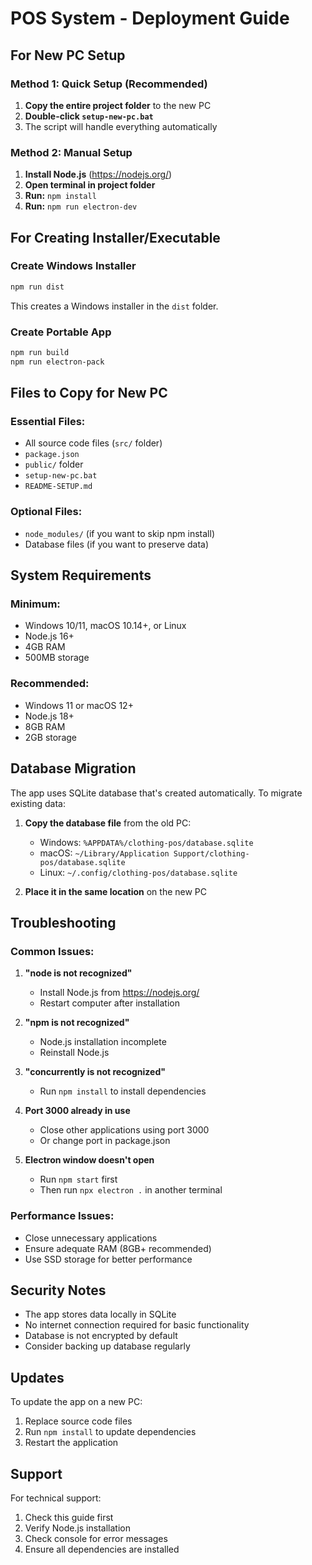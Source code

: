 # POS System - Deployment Guide

## For New PC Setup

### Method 1: Quick Setup (Recommended)
1. **Copy the entire project folder** to the new PC
2. **Double-click `setup-new-pc.bat`**
3. The script will handle everything automatically

### Method 2: Manual Setup
1. **Install Node.js** (https://nodejs.org/)
2. **Open terminal in project folder**
3. **Run:** `npm install`
4. **Run:** `npm run electron-dev`

## For Creating Installer/Executable

### Create Windows Installer
```bash
npm run dist
```
This creates a Windows installer in the `dist` folder.

### Create Portable App
```bash
npm run build
npm run electron-pack
```

## Files to Copy for New PC

### Essential Files:
- All source code files (`src/` folder)
- `package.json`
- `public/` folder
- `setup-new-pc.bat`
- `README-SETUP.md`

### Optional Files:
- `node_modules/` (if you want to skip npm install)
- Database files (if you want to preserve data)

## System Requirements

### Minimum:
- Windows 10/11, macOS 10.14+, or Linux
- Node.js 16+
- 4GB RAM
- 500MB storage

### Recommended:
- Windows 11 or macOS 12+
- Node.js 18+
- 8GB RAM
- 2GB storage

## Database Migration

The app uses SQLite database that's created automatically. To migrate existing data:

1. **Copy the database file** from the old PC:
   - Windows: `%APPDATA%/clothing-pos/database.sqlite`
   - macOS: `~/Library/Application Support/clothing-pos/database.sqlite`
   - Linux: `~/.config/clothing-pos/database.sqlite`

2. **Place it in the same location** on the new PC

## Troubleshooting

### Common Issues:

1. **"node is not recognized"**
   - Install Node.js from https://nodejs.org/
   - Restart computer after installation

2. **"npm is not recognized"**
   - Node.js installation incomplete
   - Reinstall Node.js

3. **"concurrently is not recognized"**
   - Run `npm install` to install dependencies

4. **Port 3000 already in use**
   - Close other applications using port 3000
   - Or change port in package.json

5. **Electron window doesn't open**
   - Run `npm start` first
   - Then run `npx electron .` in another terminal

### Performance Issues:
- Close unnecessary applications
- Ensure adequate RAM (8GB+ recommended)
- Use SSD storage for better performance

## Security Notes

- The app stores data locally in SQLite
- No internet connection required for basic functionality
- Database is not encrypted by default
- Consider backing up database regularly

## Updates

To update the app on a new PC:
1. Replace source code files
2. Run `npm install` to update dependencies
3. Restart the application

## Support

For technical support:
1. Check this guide first
2. Verify Node.js installation
3. Check console for error messages
4. Ensure all dependencies are installed
